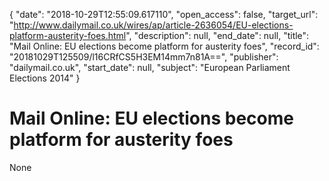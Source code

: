 {
  "date": "2018-10-29T12:55:09.617110", 
  "open_access": false, 
  "target_url": "http://www.dailymail.co.uk/wires/ap/article-2636054/EU-elections-platform-austerity-foes.html", 
  "description": null, 
  "end_date": null, 
  "title": "Mail Online: EU elections become platform for austerity foes", 
  "record_id": "20181029T125509/l16CRfCS5H3EM14mm7n81A==", 
  "publisher": "dailymail.co.uk", 
  "start_date": null, 
  "subject": "European Parliament Elections 2014"
}

# Mail Online: EU elections become platform for austerity foes

None